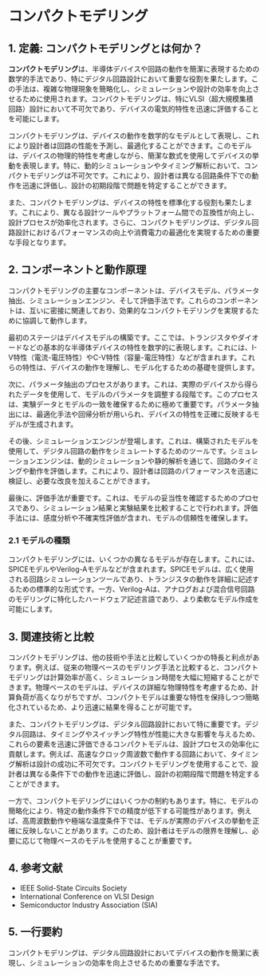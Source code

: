 # コンパクトモデリング

## 1. 定義: **コンパクトモデリング**とは何か？
**コンパクトモデリング**は、半導体デバイスや回路の動作を簡潔に表現するための数学的手法であり、特にデジタル回路設計において重要な役割を果たします。この手法は、複雑な物理現象を簡略化し、シミュレーションや設計の効率を向上させるために使用されます。コンパクトモデリングは、特にVLSI（超大規模集積回路）設計において不可欠であり、デバイスの電気的特性を迅速に評価することを可能にします。

コンパクトモデリングは、デバイスの動作を数学的なモデルとして表現し、これにより設計者は回路の性能を予測し、最適化することができます。このモデルは、デバイスの物理的特性を考慮しながら、簡潔な数式を使用してデバイスの挙動を表現します。特に、動的シミュレーションやタイミング解析において、コンパクトモデリングは不可欠です。これにより、設計者は異なる回路条件下での動作を迅速に評価し、設計の初期段階で問題を特定することができます。

また、コンパクトモデリングは、デバイスの特性を標準化する役割も果たします。これにより、異なる設計ツールやプラットフォーム間での互換性が向上し、設計プロセスが効率化されます。さらに、コンパクトモデリングは、デジタル回路設計におけるパフォーマンスの向上や消費電力の最適化を実現するための重要な手段となります。

## 2. コンポーネントと動作原理
コンパクトモデリングの主要なコンポーネントは、デバイスモデル、パラメータ抽出、シミュレーションエンジン、そして評価手法です。これらのコンポーネントは、互いに密接に関連しており、効果的なコンパクトモデリングを実現するために協調して動作します。

最初のステージはデバイスモデルの構築です。ここでは、トランジスタやダイオードなどの基本的な半導体デバイスの特性を数学的に表現します。これには、I-V特性（電流-電圧特性）やC-V特性（容量-電圧特性）などが含まれます。これらの特性は、デバイスの動作を理解し、モデル化するための基礎を提供します。

次に、パラメータ抽出のプロセスがあります。これは、実際のデバイスから得られたデータを使用して、モデルのパラメータを調整する段階です。このプロセスは、実験データとモデルの一致を確保するために極めて重要です。パラメータ抽出には、最適化手法や回帰分析が用いられ、デバイスの特性を正確に反映するモデルが生成されます。

その後、シミュレーションエンジンが登場します。これは、構築されたモデルを使用して、デジタル回路の動作をシミュレートするためのツールです。シミュレーションエンジンは、動的シミュレーションや静的解析を通じて、回路のタイミングや動作を評価します。これにより、設計者は回路のパフォーマンスを迅速に検証し、必要な改良を加えることができます。

最後に、評価手法が重要です。これは、モデルの妥当性を確認するためのプロセスであり、シミュレーション結果と実験結果を比較することで行われます。評価手法には、感度分析や不確実性評価が含まれ、モデルの信頼性を確保します。

### 2.1 モデルの種類
コンパクトモデリングには、いくつかの異なるモデルが存在します。これには、SPICEモデルやVerilog-Aモデルなどが含まれます。SPICEモデルは、広く使用される回路シミュレーションツールであり、トランジスタの動作を詳細に記述するための標準的な形式です。一方、Verilog-Aは、アナログおよび混合信号回路のモデリングに特化したハードウェア記述言語であり、より柔軟なモデル作成を可能にします。

## 3. 関連技術と比較
コンパクトモデリングは、他の技術や手法と比較していくつかの特長と利点があります。例えば、従来の物理ベースのモデリング手法と比較すると、コンパクトモデリングは計算効率が高く、シミュレーション時間を大幅に短縮することができます。物理ベースのモデルは、デバイスの詳細な物理特性を考慮するため、計算負荷が高くなりがちですが、コンパクトモデルは重要な特性を保持しつつ簡略化されているため、より迅速に結果を得ることが可能です。

また、コンパクトモデリングは、デジタル回路設計において特に重要です。デジタル回路は、タイミングやスイッチング特性が性能に大きな影響を与えるため、これらの要素を迅速に評価できるコンパクトモデルは、設計プロセスの効率化に貢献します。例えば、高速なクロック周波数で動作する回路において、タイミング解析は設計の成功に不可欠です。コンパクトモデリングを使用することで、設計者は異なる条件下での動作を迅速に評価し、設計の初期段階で問題を特定することができます。

一方で、コンパクトモデリングにはいくつかの制約もあります。特に、モデルの簡略化により、特定の動作条件下での精度が低下する可能性があります。例えば、高周波数動作や極端な温度条件下では、モデルが実際のデバイスの挙動を正確に反映しないことがあります。このため、設計者はモデルの限界を理解し、必要に応じて物理ベースのモデルを使用することが重要です。

## 4. 参考文献
- IEEE Solid-State Circuits Society
- International Conference on VLSI Design
- Semiconductor Industry Association (SIA)

## 5. 一行要約
コンパクトモデリングは、デジタル回路設計においてデバイスの動作を簡潔に表現し、シミュレーションの効率を向上させるための重要な手法です。